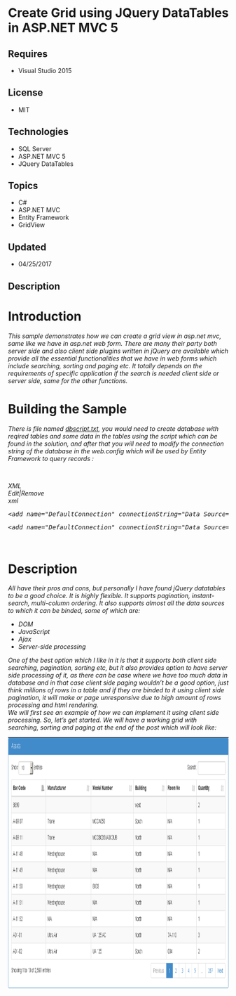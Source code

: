 # Create Grid using JQuery DataTables in ASP.NET MVC 5
## Requires
- Visual Studio 2015
## License
- MIT
## Technologies
- SQL Server
- ASP.NET MVC 5
- JQuery DataTables
## Topics
- C#
- ASP.NET MVC
- Entity Framework
- GridView
## Updated
- 04/25/2017
## Description

<h1>Introduction</h1>
<p><em>This sample demonstrates how we can create a grid view in asp.net mvc, same like we have in asp.net web form. There are many their party both server side and also client side plugins written in jQuery are available which provide all the essential functionalities
 that we have in web forms which include searching, sorting and paging etc. It totally depends on the requirements of specific application if the search is needed client side or server side, same for the other functions.</em></p>
<h1><span>Building the Sample</span></h1>
<p><em>There is file named <a title="dbScript.txt" href="https://www.codeproject.com/KB/aspnet/1170086/Sql_Script.zip">
dbscript.txt</a>, you would need to create database with reqired tables and some data in the tables using the script which can be found in the solution, and after that you will need to modify the connection string of the database in the web.config which will
 be used by Entity Framework to query records :</em></p>
<p><em>&nbsp;</em></p>
<div class="scriptcode"><em>
<div class="pluginEditHolder" pluginCommand="mceScriptCode">
<div class="title"><span>XML</span></div>
<div class="pluginLinkHolder"><span class="pluginEditHolderLink">Edit</span>|<span class="pluginRemoveHolderLink">Remove</span></div>
<span class="hidden">xml</span>
<pre class="hidden">&lt;add name=&quot;DefaultConnection&quot; connectionString=&quot;Data Source=(localdb)\MSSQLLocalDB;Initial Catalog=TrialAssignment-Joseph;Integrated Security=True;MultipleActiveResultSets=true&quot; providerName=&quot;System.Data.SqlClient&quot; /&gt;  </pre>
<div class="preview">
<pre class="xml"><span class="xml__tag_start">&lt;add</span>&nbsp;<span class="xml__attr_name">name</span>=<span class="xml__attr_value">&quot;DefaultConnection&quot;</span>&nbsp;<span class="xml__attr_name">connectionString</span>=<span class="xml__attr_value">&quot;Data&nbsp;Source=(localdb)\MSSQLLocalDB;Initial&nbsp;Catalog=TrialAssignment-Joseph;Integrated&nbsp;Security=True;MultipleActiveResultSets=true&quot;</span>&nbsp;<span class="xml__attr_name">providerName</span>=<span class="xml__attr_value">&quot;System.Data.SqlClient&quot;</span>&nbsp;<span class="xml__tag_start">/&gt;</span>&nbsp;&nbsp;</pre>
</div>
</div>
</em></div>
<p><em>&nbsp;</em></p>
<h1>Description</h1>
<p><em>All have their pros and cons, but personally I have found jQuery datatables to be a good choice. It is highly flexible. It supports pagination, instant-search, multi-column ordering. It also supports almost all the data sources to which it can be binded,
 some of which are:</em></p>
<ul>
<li><em>DOM</em> </li><li><em>JavaScript</em> </li><li><em>Ajax</em> </li><li><em>Server-side processing</em> </li></ul>
<p><em>One of the best option which I like in it is that it supports both client side searching, pagination, sorting etc, but it also provides option to have server side processing of it, as there can be case where we have too much data in database and in that
 case client side paging wouldn&rsquo;t be a good option, just think millions of rows in a table and if they are binded to it using client side pagination, it will make or page unresponsive due to high amount of rows processing and html rendering.<br>
We will first see an example of how we can implement it using client side processing. So, let&rsquo;s get started. We will have a working grid with searching, sorting and paging at the end of the post which will look like:</em></p>
<p><img id="169695" src="169695-grid.png" alt="" width="1142" height="573"></p>
<p><em>&nbsp;</em></p>
<div class="endscriptcode"><em><br>
</em></div>
